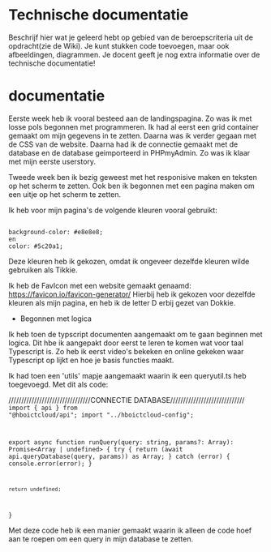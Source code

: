# Technische documentatie

Beschrijf hier wat je geleerd hebt op gebied van de beroepscriteria uit de opdracht(zie de Wiki). Je kunt stukken code toevoegen, maar ook afbeeldingen, diagrammen. Je docent geeft je nog extra informatie over de technische documentatie!

# documentatie

Eerste week heb ik vooral besteed aan de landingspagina. Zo was ik met losse pols begonnen met programmeren. Ik had al eerst een grid container gemaakt om mijn gegevens in te zetten. Daarna was ik verder gegaan met de CSS van de website. Daarna had ik de connectie gemaakt met de database en de database geimporteerd in PHPmyAdmin. Zo was ik klaar met mijn eerste userstory.

Tweede week ben ik bezig geweest met het responisive maken en teksten op het scherm te zetten.
Ook ben ik begonnen met een pagina maken om een uitje op het scherm te zetten.


<!-- KLEUREN PAGINA'S################################################ -->
Ik heb voor mijn pagina's de volgende kleuren vooral gebruikt:

<code>
background-color: #e8e8e8;
en
color: #5c20a1;
</code>

Deze kleuren heb ik gekozen, omdat ik ongeveer dezelfde kleuren wilde gebruiken als Tikkie.  

<!-- EINDE KLEUREN PAGINA -->

<!-- FAVICON DOCUMENTATIE -->

Ik heb de FavIcon met een website gemaakt genaamd: https://favicon.io/favicon-generator/
Hierbij heb ik gekozen voor dezelfde kleuren als mijn pagina, en heb ik de letter D erbij gezet van Dokkie.

<!-- EINDE FAVICON -->


-   Begonnen met logica

Ik heb toen de typscript documenten aangemaakt om te gaan beginnen met logica. Dit hbe ik aangepakt door eerst te leren te komen wat voor taal Typescript is. Zo heb ik eerst video's bekeken en online gekeken waar Typescript op lijkt en hoe je basis functies maakt.

Ik had toen een 'utils' mapje aangemaakt waarin ik een queryutil.ts heb toegevoegd. Met dit als code:

////////////////////////////////CONNECTIE DATABASE/////////////////////////////
<code>
import { api } from "@hboictcloud/api";
import "../hboictcloud-config";

export async function runQuery(query: string, params?: Array<any>): Promise<Array<any> | undefined> {
try {
return (await api.queryDatabase(query, params)) as Array<any>;
} catch (error) {
console.error(error);
}

    return undefined;

}
</code>

Met deze code heb ik een manier gemaakt waarin ik alleen de code hoef aan te roepen om een query in mijn database te zetten.

